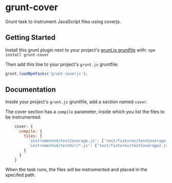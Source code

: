 # grunt-cover

Grunt task to instrument JavaScript files using coverjs.

## Getting Started
Install this grunt plugin next to your project's [grunt.js gruntfile][getting_started] with: `npm install grunt-cover`

Then add this line to your project's `grunt.js` gruntfile:

```javascript
grunt.loadNpmTasks('grunt-coverjs');
```

[grunt]: http://gruntjs.com/
[getting_started]: https://github.com/gruntjs/grunt/blob/master/docs/getting_started.md

## Documentation
Inside your project's `grunt.js` gruntfile, add a section named ```cover```. 

The cover section has a ```compile``` parameter, inside which you list the files to be instrumented:

```javascript
    cover: {
      compile: {
        files: {
          'instrumented/testCoverage.js': ['test/fixtures/testCoverage.js'],
          'instrumented/testDir/*.js': ['test/fixtures/testCoverage2.js', 'test/fixtures/nested/testCoverage3.js']
        }
      }
    }
```

When the task runs, the files will be instrumented and placed in the specifed path.
